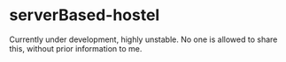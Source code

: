 # serverBased-hostel
Currently under development, highly unstable. No one is allowed to share this, without prior information to me. 
